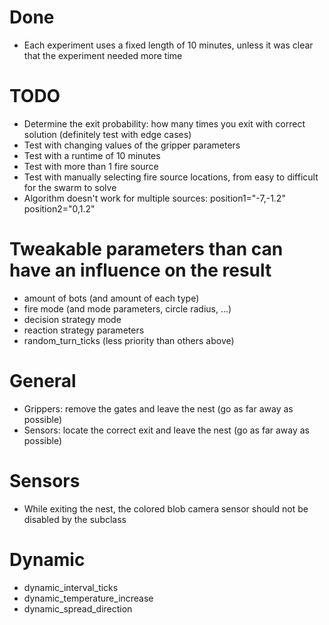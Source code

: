 # Done
- Each experiment uses a fixed length of 10 minutes, unless it was clear that the experiment needed more time

# TODO
- Determine the exit probability: how many times you exit with correct solution (definitely test with edge cases)
- Test with changing values of the gripper parameters
- Test with a runtime of 10 minutes
- Test with more than 1 fire source
- Test with manually selecting fire source locations, from easy to difficult for the swarm to solve
- Algorithm doesn't work for multiple sources: position1="-7,-1.2" position2="0,1.2"

# Tweakable parameters than can have an influence on the result
- amount of bots (and amount of each type)
- fire mode (and mode parameters, circle radius, ...)
- decision strategy mode
- reaction strategy parameters
- random_turn_ticks (less priority than others above)










# General
- Grippers: remove the gates and leave the nest (go as far away as possible)
- Sensors: locate the correct exit and leave the nest (go as far away as possible)

# Sensors
- While exiting the nest, the colored blob camera sensor should not be disabled by the subclass

# Dynamic
- dynamic_interval_ticks
- dynamic_temperature_increase
- dynamic_spread_direction